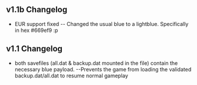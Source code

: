 ## v1.1b Changelog
* EUR support fixed
-- Changed the usual blue to a lightblue. Specifically in hex #669ef9 :p

## v1.1 Changelog
* both savefiles (all.dat & backup.dat mounted in the file) contain the necessary blue payload.
--Prevents the game from loading the validated backup.dat/all.dat to resume normal gameplay
